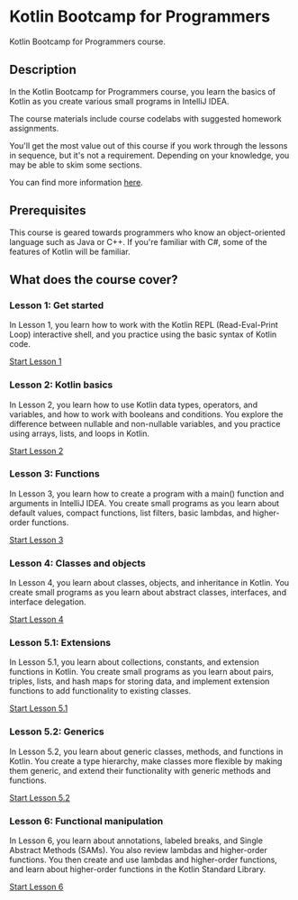 # Kotlin Bootcamp for Programmers

Kotlin Bootcamp for Programmers course.

## Description

In the Kotlin Bootcamp for Programmers course, you learn the basics of Kotlin as you create various small programs in IntelliJ IDEA.

The course materials include course codelabs with suggested homework assignments.

You'll get the most value out of this course if you work through the lessons in sequence, but it's not a requirement. Depending on your knowledge, you may be able to skim some sections.

You can find more information [here](https://developer.android.com/courses/kotlin-bootcamp/overview).

## Prerequisites

This course is geared towards programmers who know an object-oriented language such as Java or C++. If you're familiar with C#, some of the features of Kotlin will be familiar.

## What does the course cover?

### Lesson 1: Get started

In Lesson 1, you learn how to work with the Kotlin REPL (Read-Eval-Print Loop) interactive shell, and you practice using the basic syntax of Kotlin code.

[Start Lesson 1](https://codelabs.developers.google.com/codelabs/kotlin-bootcamp-introduction/#0)

### Lesson 2: Kotlin basics

In Lesson 2, you learn how to use Kotlin data types, operators, and variables, and how to work with booleans and conditions. You explore the difference between nullable and non-nullable variables, and you practice using arrays, lists, and loops in Kotlin.

[Start Lesson 2](https://codelabs.developers.google.com/codelabs/kotlin-bootcamp-basics/#0)

### Lesson 3: Functions

In Lesson 3, you learn how to create a program with a main() function and arguments in IntelliJ IDEA. You create small programs as you learn about default values, compact functions, list filters, basic lambdas, and higher-order functions.

[Start Lesson 3](https://codelabs.developers.google.com/codelabs/kotlin-bootcamp-functions/#0)

### Lesson 4: Classes and objects

In Lesson 4, you learn about classes, objects, and inheritance in Kotlin. You create small programs as you learn about abstract classes, interfaces, and interface delegation.

[Start Lesson 4](https://codelabs.developers.google.com/codelabs/kotlin-bootcamp-classes/#0)

### Lesson 5.1: Extensions

In Lesson 5.1, you learn about collections, constants, and extension functions in Kotlin. You create small programs as you learn about pairs, triples, lists, and hash maps for storing data, and implement extension functions to add functionality to existing classes.

[Start Lesson 5.1](https://codelabs.developers.google.com/codelabs/kotlin-bootcamp-extensions/#0)

### Lesson 5.2: Generics

In Lesson 5.2, you learn about generic classes, methods, and functions in Kotlin. You create a type hierarchy, make classes more flexible by making them generic, and extend their functionality with generic methods and functions.

[Start Lesson 5.2](https://codelabs.developers.google.com/codelabs/kotlin-bootcamp-generics/#0)

### Lesson 6: Functional manipulation

In Lesson 6, you learn about annotations, labeled breaks, and Single Abstract Methods (SAMs). You also review lambdas and higher-order functions. You then create and use lambdas and higher-order functions, and learn about higher-order functions in the Kotlin Standard Library.

[Start Lesson 6](https://codelabs.developers.google.com/codelabs/kotlin-bootcamp-sams/#0)